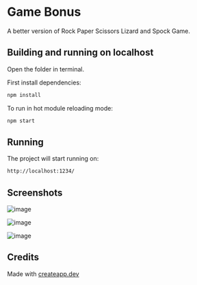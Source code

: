 # Game Bonus

A better version of Rock Paper Scissors Lizard and Spock Game.

## Building and running on localhost

Open the folder in terminal.

First install dependencies:

```sh
npm install
```

To run in hot module reloading mode:

```sh
npm start
```

## Running

The project will start running on:

```sh
http://localhost:1234/
```

## Screenshots

![image](https://user-images.githubusercontent.com/60502274/128857399-56357449-bb74-460a-af11-af9fa3b4050e.png)

![image](https://user-images.githubusercontent.com/60502274/128857503-d480cbb3-8dbc-41b1-95e3-37131b15fa45.png)

![image](https://user-images.githubusercontent.com/60502274/128857588-02160a4d-92db-4c05-924d-7e4e26102ced.png)

## Credits

Made with [createapp.dev](https://createapp.dev/)

